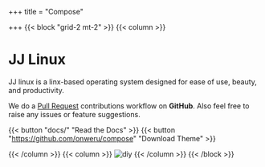 +++
title = "Compose"

+++
{{< block "grid-2 mt-2" >}}
{{< column >}}

# JJ Linux
JJ linux is a linx-based operating system designed for ease of use, beauty, and productivity. 

We do a [Pull Request](https://github.com/JJ-OS) contributions workflow on **GitHub**. Also feel free to raise any issues or feature suggestions.

{{< button "docs/" "Read the Docs" >}} {{< button "https://github.com/onweru/compose" "Download Theme" >}}

{{< /column >}}
{{< column >}}
![diy](/images/scribble.jpg)
{{< /column >}}
{{< /block >}}
